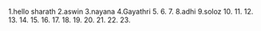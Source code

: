 1.hello sharath
2.aswin
3.nayana
4.Gayathri
5.
6.
7.
8.adhi
9.soloz
10.
11.
12.
13.
14.
15.
16.
17.
18.
19.
20.
21.
22.
23.
